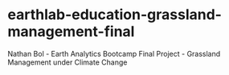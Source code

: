 # earthlab-education-grassland-management-final
Nathan Bol - Earth Analytics Bootcamp Final Project - Grassland Management under Climate Change
